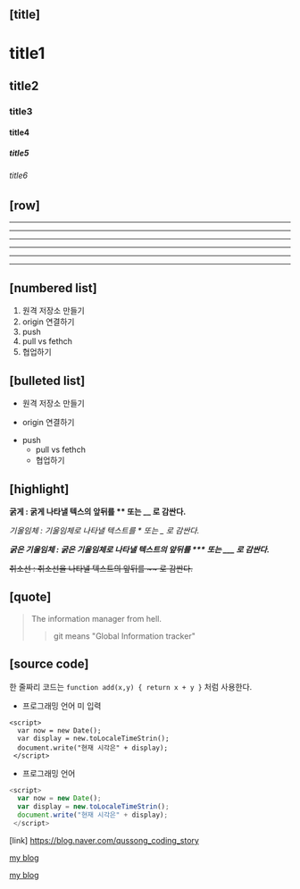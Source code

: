 [title]
---
# title1
## title2
### title3
#### title4
##### title5
###### title6

[row]
---
---
---------
- - -
***
*********
* * *

[numbered list]
---
1. 원격 저장소 만들기
2. origin 연결하기
3. push
4. pull vs fethch
5. 협업하기

[bulleted list]
---
+ 원격 저장소 만들기
- origin 연결하기
* push
  + pull vs fethch
  - 협업하기

[highlight]
---
**굵게 : 굵게 나타낼 텍스의 앞뒤를 ** 또는 __ 로 감싼다.**

*기울임체 : 기울임체로 나타낼 텍스트를 * 또는 _ 로 감싼다.*

***굵은 기울임체 : 굵은 기울임체로 나타낼 텍스트의 앞뒤를 *** 또는 ___ 로 감싼다.***

~~취소선 : 취소선을 나타낼 텍스트의 앞뒤를 ~~ 로 감싼다.~~

[quote]
---
> The information manager from hell.
>> git means "Global Information tracker"

[source code]
--- 
한 줄짜리 코드는 `function add(x,y) { return x + y }` 처럼 사용한다.

- 프로그래밍 언어 미 입력
```
<script>
  var now = new Date();
  var display = new.toLocaleTimeStrin();
  document.write("현재 시각은" + display);
 </script>
```
- 프로그래밍 언어
```javascript
<script>
  var now = new Date();
  var display = new.toLocaleTimeStrin();
  document.write("현재 시각은" + display);
 </script>
```
 
[link]
<https://blog.naver.com/qussong_coding_story>

[my blog](https://blog.naver.com/qussong_coding_story)

[my blog](https://blog.naver.com/qussong_coding_story, "naver blog")

